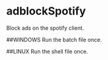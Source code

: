 # adblockSpotify
Block ads on the spotify client.

##WINDOWS
Run the batch file once.

##LINUX
Run the shell file once.
